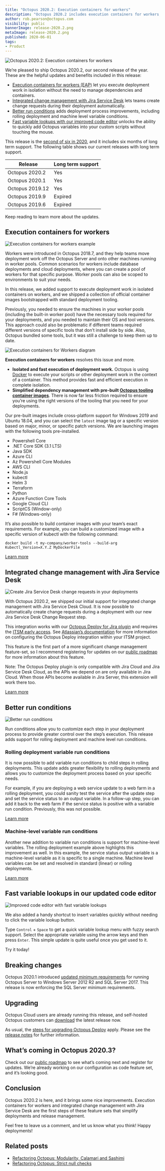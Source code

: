 ```yaml
---
title: "Octopus 2020.2: Execution containers for workers"
description: "Octopus 2020.2 includes execution containers for workers, better rolling deployments, and code editor improvements."
author: rob.pearson@octopus.com
visibility: public
bannerImage: release-2020.2.png
metaImage: release-2020.2.png
published: 2020-06-01
tags:
- Product
---
```


![Octopus 2020.2: Execution containers for workers](release-2020.2.png)

We’re pleased to ship Octopus 2020.2, our second release of the year. These are the helpful updates and benefits included in this release:

* [Execution containers for workers (EAP)](blog/2020-06/octopus-release-2020-2/index.md#execution-containers-for-workers) let you execute deployment work in isolation without the need to manage dependencies and containers.
* [Integrated change management with Jira Service Desk](blog/2020-06/octopus-release-2020-2/index.md#integrated-change-management-with-jira-service-desk) lets teams create change requests during their deployment automatically.
* [Better run conditions](blog/2020-06/octopus-release-2020-2/index.md#better-run-conditions) adds deployment process improvements, including rolling deployment and machine level variable conditions.
* [Fast variable lookups with our improved code editor](blog/2020-06/octopus-release-2020-2/index.md#fast-variable-lookups-in-our-updated-code-editor) unlocks the ability to quickly add Octopus variables into your custom scripts without touching the mouse.

This release is the [second of six in 2020](/blog/2020-03/releases-and-lts/index.md), and it includes six months of long term support. The following table shows our current releases with long term support.

| Release               | Long term support           |
| --------------------- | --------------------------- |
| Octopus 2020.2        | Yes                         |
| Octopus 2020.1        | Yes                         |
| Octopus 2019.12       | Yes                         |
| Octopus 2019.9        | Expired                     |
| Octopus 2019.6        | Expired                     |

Keep reading to learn more about the updates.

## Execution containers for workers

![Execution containers for workers example](exec-containers-for-workers-02.png)

Workers were introduced in Octopus 2018.7, and they help teams move deployment work off the Octopus Server and onto other machines running in worker pools. Common scenarios for workers include database deployments and cloud deployments, where you can create a pool of workers for that specific purpose. Worker pools can also be scoped to environments to suit your needs.

In this release, we added support to execute deployment work in isolated containers on workers, and we shipped a collection of official container images bootstrapped with standard deployment tooling.

Previously, you needed to ensure the machines in your worker pools (including the built-in worker pool) have the necessary tools required for your deployments, and you needed to maintain their OS and tool versions. This approach could also be problematic if different teams required different versions of specific tools that don’t install side by side. Also, Octopus bundled some tools, but it was still a challenge to keep them up to date.

![Execution containers for Workers diagram](exec-containers-for-workers-01.png)

**Execution containers for workers** resolves this issue and more.

* **Isolated and fast execution of deployment work.** Octopus is using [Docker](https://docker.com) to execute your scripts or other deployment work in the context of a container. This method provides fast and efficient execution in complete isolation.
* **Simplified dependency management with pre-built [Octopus tooling container images](https://hub.docker.com/r/octopusdeploy/worker-tools)**. There is now far less friction required to ensure you’re using the right versions of the tooling that you need for your deployments.

Our pre-built images include cross-platform support for Windows 2019 and Ubuntu 18.04, and you can select the `latest` image tag or a specific version based on major, minor, or specific patch versions. We are launching images with the following tools pre-installed.

* Powershell Core
* .NET Core SDK (3.1 LTS)
* Java SDK
* Azure CLI
* Az Powershell Core Modules
* AWS CLI
* Node.js
* kubectl
* Helm 3
* Terraform
* Python
* Azure Function Core Tools
* Google Cloud CLI
* ScriptCS (Window-only)
* F# (Windows-only)

It’s also possible to build container images with your team’s exact requirements. For example, you can build a customized image with a specific version of kubectl with the following command:

```
docker build -t my-company/worker-tools --build-arg Kubectl_Version=X.Y.Z MyDockerFile
```

[Learn more](https://octopus.com/docs/deployment-process/execution-containers-for-workers)

## Integrated change management with Jira Service Desk

![Create Jira Service Desk change requests in your deployments](jira-service-desk-change-request.png)

With Octopus 2020.2, we shipped our initial support for integrated change management with Jira Service Desk Cloud. It is now possible to automatically create change requests during a deployment with our new Jira Service Desk Change Request step.

This integration works with our [Octopus Deploy for Jira plugin](https://marketplace.atlassian.com/apps/1220376/octopus-deploy-for-jira) and requires the [ITSM early access](https://support.atlassian.com/jira-service-desk-cloud/docs/set-up-an-itsm-project/). See [Atlassian’s documentation](https://support.atlassian.com/jira-service-desk-cloud/docs/set-up-change-management-for-your-service-desk/) for more information on configuring the Octopus Deploy integration within your ITSM project.

This feature is the first part of a more significant change management feature-set, so I recommend registering for updates on our [public roadmap](https://octopus.com/roadmap#change-management) for more information about this feature.

Note: The Octopus Deploy plugin is only compatible with Jira Cloud and Jira Service Desk Cloud, as the APIs we depend on are only available in Jira Cloud. When those APIs become available in Jira Server, this extension will work there too.

[Learn more](https://octopus.com/jira)

## Better run conditions

![Better run conditions](run-conditions.png)

Run conditions allow you to customize each step in your deployment process to provide greater control over the step’s execution. This release adds support for rolling deployment and machine level run conditions.

### Rolling deployment variable run conditions

It is now possible to add variable run conditions to child steps in rolling deployments. This update adds greater flexibility to rolling deployments and allows you to customize the deployment process based on your specific needs.

For example, if you are deploying a web service update to a web farm in a rolling deployment, you could sanity test the service after the update step and set the service status to an output variable. In a follow-up step, you can add it back to the web farm if the service status is positive with a variable run condition. Previously, this was not possible.

[Learn more](https://octopus.com/docs/deployment-process/conditions)

### Machine-level variable run conditions

Another new addition to variable run conditions is support for machine-level variables. The rolling deployment example above highlights this improvement as well. In this example, the service status output variable is a machine-level variable as it is specific to a single machine. Machine level variables can be set and resolved in standard (linear) or rolling deployments.

[Learn more](https://octopus.com/docs/deployment-process/conditions#machine-level-variable-expressions)

## Fast variable lookups in our updated code editor

![Improved code editor with fast variable lookups](variable-lookup.png)

We also added a handy shortcut to insert variables quickly without needing to click the variable lookup button.

Type `Control` + `Space` to get a quick variable lookup menu with fuzzy search support. Select the appropriate variable using the arrow keys and then press `Enter`. This simple update is quite useful once you get used to it.

Try it today!

## Breaking changes

Octopus 2020.1 introduced [updated minimum requirements](https://octopus.com/blog/raising-minimum-requirements-for-octopus-server) for running Octopus Server to Windows Server 2012 R2 and SQL Server 2017. This release is now enforcing the SQL Server minimum requirements.

## Upgrading

Octopus Cloud users are already running this release, and self-hosted Octopus customers can [download](https://octopus.com/downloads/2020.2.0) the latest release now.  

As usual, the [steps for upgrading Octopus Deploy](https://octopus.com/docs/administration/upgrading) apply. Please see the [release notes](https://octopus.com/downloads/compare?to=2020.2.0) for further information.

## What’s coming in Octopus 2020.3?

Check out our [public roadmap](https://octopus.com/roadmap) to see what’s coming next and register for updates. We’re already working on our configuration as code feature set, and it’s looking good.

## Conclusion

Octopus 2020.2 is here, and it brings some nice improvements. Execution containers for workers and integrated change management with Jira Service Desk are the first steps of these feature sets that simplify deployments and release management.

Feel free to leave us a comment, and let us know what you think! Happy deployments!

## Related posts

- [Refactoring Octopus: Modularity, Calamari and Sashimi](/blog/2020-06/refactoring-octopus-modularity/index.md)
- [Refactoring Octopus: Strict null checks](/blog/2020-06/refactoring-octopus-strict-null-checks/index.md)
